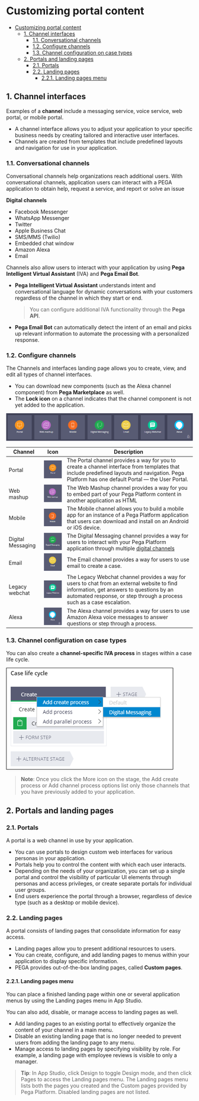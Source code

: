 # Customizing portal content

- [Customizing portal content](#customizing-portal-content)
    - [1. Channel interfaces](#1-channel-interfaces)
        - [1.1. Conversational channels](#11-conversational-channels)
        - [1.2. Configure channels](#12-configure-channels)
        - [1.3. Channel configuration on case types](#13-channel-configuration-on-case-types)
    - [2. Portals and landing pages](#2-portals-and-landing-pages)
        - [2.1. Portals](#21-portals)
        - [2.2. Landing pages](#22-landing-pages)
            - [2.2.1. Landing pages menu](#221-landing-pages-menu)

## 1. Channel interfaces

Examples of a **channel** include a messaging service, voice service, web portal, or mobile portal.

- A channel interface allows you to adjust your application to your specific business needs by creating tailored and interactive user interfaces.
- Channels are created from templates that include predefined layouts and navigation for use in your application. 

### 1.1. Conversational channels

Conversational channels help organizations reach additional users. With conversational channels, application users can interact with a PEGA application to obtain help, request a service, and report or solve an issue

**Digital channels**

- Facebook Messenger
- WhatsApp Messenger
- Twitter
- Apple Business Chat
- SMS/MMS (Twilio)
- Embedded chat window
- Amazon Alexa
- Email

Channels also allow users to interact with your application by using **Pega Intelligent Virtual Assistant** (IVA) and **Pega Email Bot**.

- **Pega Intelligent Virtual Assistant** understands intent and conversational language for dynamic conversations with your customers regardless of the channel in which they start or end.

    > You can configure additional IVA functionality through the **Pega API**.

- **Pega Email Bot** can automatically detect the intent of an email and picks up relevant information to automate the processing with a personalized response.

### 1.2. Configure channels

The Channels and interfaces landing page allows you to create, view, and edit all types of channel interfaces.

- You can download new components (such as the Alexa channel component) from **Pega Marketplace** as well.
- The **Lock icon** on a channel indicates that the channel component is not yet added to the application. 

![](../resources/channel-interfaces.png)

| Channel           | Icon                                    | Description                                                                                                                                                                                                       |
| ----------------- | --------------------------------------- | ----------------------------------------------------------------------------------------------------------------------------------------------------------------------------------------------------------------- |
| Portal            | ![](../resources/channel-portal.png)    | The Portal channel provides a way for you to create a channel interface from templates that include predefined layouts and navigation. Pega Platform has one default Portal — the User Portal.                    |
| Web mashup        | ![](../resources/channel-web.png)       | The Web Mashup channel provides a way for you to embed part of your Pega Platform content in another application as HTML                                                                                          |
| Mobile            | ![](../resources/channel-mobile.png)    | The Mobile channel allows you to build a mobile app for an instance of a Pega Platform application that users can download and install on an Android or iOS device.                                               |
| Digital Messaging | ![](../resources/channel-messaging.png) | The Digital Messaging channel provides a way for users to interact with your Pega Platform application through multiple [digital channels](#11-conversational-channels)                                           |
| Email             | ![](../resources/channel-email.png)     | The Email channel provides a way for users to use email to create a case.                                                                                                                                         |
| Legacy webchat    | ![](../resources/channel-webchat.png)   | The Legacy Webchat channel provides a way for users to chat from an external website to find information, get answers to questions by an automated response, or step through a process such as a case escalation. |
| Alexa             | ![](../resources/channel-alexa.png)     | The Alexa channel provides a way for users to use Amazon Alexa voice messages to answer questions or step through a process.                                                                                      |

### 1.3. Channel configuration on case types

You can also create a **channel-specific IVA process** in stages within a case life cycle.

![](../resources/channel-case-specific.png)

> **Note**: Once you click the More icon on the stage, the Add create process or Add channel process options list only those channels that you have previously added to your application. 

## 2. Portals and landing pages

### 2.1. Portals

A portal is a web channel in use by your application.

- You can use portals to design custom web interfaces for various personas in your application.
- Portals help you to control the content with which each user interacts.
- Depending on the needs of your organization, you can set up a single portal and control the visibility of particular UI elements through personas and access privileges, or create separate portals for individual user groups.
- End users experience the portal through a browser, regardless of device type (such as a desktop or mobile device). 

### 2.2. Landing pages

A portal consists of landing pages that consolidate information for easy access.

- Landing pages allow you to present additional resources to users.
- You can create, configure, and add landing pages to menus within your application to display specific information.
- PEGA provides out-of-the-box landing pages, called **Custom pages**. 

#### 2.2.1. Landing pages menu

You can place a finished landing page within one or several application menus by using the Landing pages menu in App Studio.

You can also add, disable, or manage access to landing pages as well.

- Add landing pages to an existing portal to effectively organize the content of your channel in a main menu.
- Disable an existing landing page that is no longer needed to prevent users from adding the landing page to any menu. 
- Manage access to landing pages by specifying visibility by role. For example, a landing page with employee reviews is visible to only a manager.

> **Tip**: In App Studio, click Design to toggle Design mode, and then click Pages to access the Landing pages menu. The Landing pages menu lists both the pages you created and the Custom pages provided by Pega Platform. Disabled landing pages are not listed.